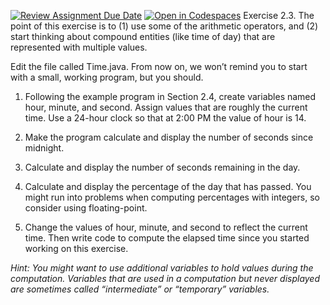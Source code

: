 [![Review Assignment Due Date](https://classroom.github.com/assets/deadline-readme-button-22041afd0340ce965d47ae6ef1cefeee28c7c493a6346c4f15d667ab976d596c.svg)](https://classroom.github.com/a/EojfciC_)
[![Open in Codespaces](https://classroom.github.com/assets/launch-codespace-2972f46106e565e64193e422d61a12cf1da4916b45550586e14ef0a7c637dd04.svg)](https://classroom.github.com/open-in-codespaces?assignment_repo_id=20184320)
Exercise 2.3. The point of this exercise is to (1) use some of the arithmetic operators, and (2) start thinking about compound entities (like time of day) that are represented with multiple values.

Edit the file called Time.java. From now on, we won’t remind you to start with a small, working program, but you should.

1. Following the example program in Section 2.4, create variables named hour, minute, and second. Assign values that are roughly the current time. Use a 24-hour clock so that at 2:00 PM the value of hour is 14.

2. Make the program calculate and display the number of seconds since midnight.

3. Calculate and display the number of seconds remaining in the day.

4. Calculate and display the percentage of the day that has passed. You might run into problems when computing percentages with integers, so consider using floating-point.

5. Change the values of hour, minute, and second to reflect the current time. Then write code to compute the elapsed time since you started working on this exercise.

**Hint:* You might want to use additional variables to hold values during the computation. Variables that are used in a computation but never displayed are sometimes called “intermediate” or “temporary” variables.*
